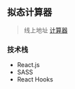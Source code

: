 ## 拟态计算器
>线上地址 [计算器](https://ton0703.github.io/calculator/)

### 技术栈
- React.js
- SASS
- React Hooks
